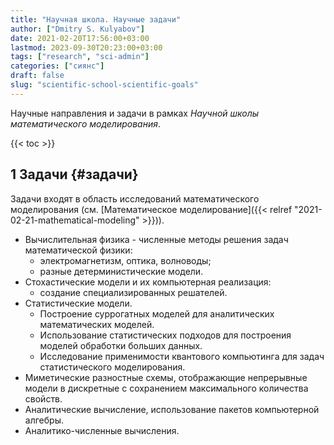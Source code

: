 ```yaml
---
title: "Научная школа. Научные задачи"
author: ["Dmitry S. Kulyabov"]
date: 2021-02-20T17:56:00+03:00
lastmod: 2023-09-30T20:23:00+03:00
tags: ["research", "sci-admin"]
categories: ["сиянс"]
draft: false
slug: "scientific-school-scientific-goals"
---
```


Научные направления и задачи в рамках _Научной школы математического моделирования_.

<!--more-->

{{< toc >}}


## <span class="section-num">1</span> Задачи {#задачи}

Задачи входят в область исследований математического моделирования (см. [Математическое моделирование]({{< relref "2021-02-21-mathematical-modeling" >}})).

-   Вычислительная физика - численные методы решения задач математической физики:
    -   электромагнетизм, оптика, волноводы;
    -   разные детерминистические модели.
-   Стохастические модели и их компьютерная реализация:
    -   создание специализированных решателей.
-   Статистические модели.
    -   Построение суррогатных моделей для аналитических математических моделей.
    -   Использование статистических подходов для построения моделей обработки больших данных.
    -   Исследование применимости квантового компьютинга для задач статистического моделирования.
-   Миметические разностные схемы, отображающие непрерывные модели в дискретные с сохранением максимального количества свойств.
-   Аналитические вычисление, использование пакетов компьютерной алгебры.
-   Аналитико-численные вычисления.
